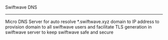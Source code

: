 Swiftwave DNS

---

Micro DNS Server for auto resolve *.swiftwave.xyz domain to IP address to provision domain to all swiftwave users and facilitate TLS generation in swiftwave server to keep swiftwave safe and secure
